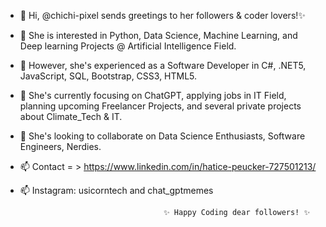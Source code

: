 - 👋 Hi, @chichi-pixel sends greetings to her followers & coder lovers!✨
- 👀 She is interested in Python, Data Science, Machine Learning, and Deep learning Projects @ Artificial Intelligence Field.
- 👀 However, she's experienced as a Software Developer in C#, .NET5, JavaScript, SQL, Bootstrap, CSS3, HTML5.
- 🌱 She's currently focusing on ChatGPT, applying jobs in IT Field, planning upcoming Freelancer Projects, and several private projects about Climate_Tech & IT.
- 💞️ She's looking to collaborate on Data Science Enthusiasts, Software Engineers, Nerdies.
- 📫 Contact = > https://www.linkedin.com/in/hatice-peucker-727501213/
- 📫 Instagram: usicorntech and chat_gptmemes

                                      ✨ Happy Coding dear followers! ✨

<!---
chichi-pixel/chichi-pixel is a ✨ special ✨ repository because its `README.md` (this file) appears on your GitHub profile.
You can click the Preview link to take a look at your changes.
--->
